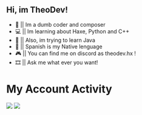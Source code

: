 ## Hi, im TheoDev!

- 👋 || Im a dumb coder and composer
- 💻 || Im learning about Haxe, Python and C++
- 👀 || Also, im trying to learn Java
- 🎨 || Spanish is my Native lenguage
- 🎮 || You can find me on discord as theodev.hx !
- 🎞  || Ask me what ever you want!

# My Account Activity
  
![](https://github-readme-stats.vercel.app/api?username=TheoDevelops&show_icons=true&theme=nord)
![](https://github-readme-stats.vercel.app/api/top-langs/?username=TheoDevelops&layout=compact&show_icons=true&theme=nord)
